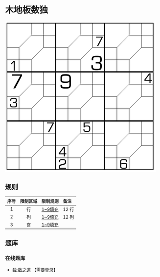 # 木地板数独
<!-- START doctoc generated TOC please keep comment here to allow auto update -->
<!-- DON'T EDIT THIS SECTION, INSTEAD RE-RUN doctoc TO UPDATE -->

<!-- END doctoc generated TOC please keep comment here to allow auto update -->

![题](../../../../images/sudoku/木地板数独.png)

## 规则

| 序号  | 限制区域 | 限制规则    | 备注     |
|:---:|:----:|:--------|:-------|
|  1  |  行   | [1~9填充] | 12 行   |
|  2  |  列   | [1~9填充] | 12 列   |
|  3  |  宫   | [1~9填充] | &nbsp; |

## 题库

### 在线题库

- [独·数之道](http://www.sudokufans.org.cn/lx/game.index.php?type=ph2) 【需要登录】

[1~9填充]: ../../../../rules/rules.md#1to9填充

